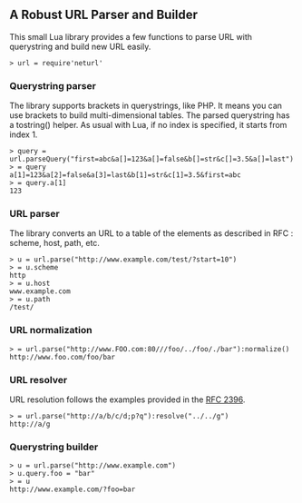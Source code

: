 ## A Robust URL Parser and Builder

This small Lua library provides a few functions to parse URL with querystring and build new URL easily.

    > url = require'neturl'

### Querystring parser

The library supports brackets in querystrings, like PHP. It means you can use brackets to build multi-dimensional tables. The parsed querystring has a tostring() helper. As usual with Lua, if no index is specified, it starts from index 1.

    > query = url.parseQuery("first=abc&a[]=123&a[]=false&b[]=str&c[]=3.5&a[]=last")
    > = query
    a[1]=123&a[2]=false&a[3]=last&b[1]=str&c[1]=3.5&first=abc
    > = query.a[1]
    123

### URL parser

The library converts an URL to a table of the elements as described in RFC : scheme, host, path, etc.

    > u = url.parse("http://www.example.com/test/?start=10")
    > = u.scheme
    http
    > = u.host
    www.example.com
    > = u.path
    /test/

### URL normalization

    > = url.parse("http://www.FOO.com:80///foo/../foo/./bar"):normalize()
    http://www.foo.com/foo/bar

### URL resolver

URL resolution follows the examples provided in the [RFC 2396](http://tools.ietf.org/html/rfc2396#appendix-C).

    > = url.parse("http://a/b/c/d;p?q"):resolve("../../g")
    http://a/g

### Querystring builder

    > u = url.parse("http://www.example.com")
    > u.query.foo = "bar"
    > = u
    http://www.example.com/?foo=bar


